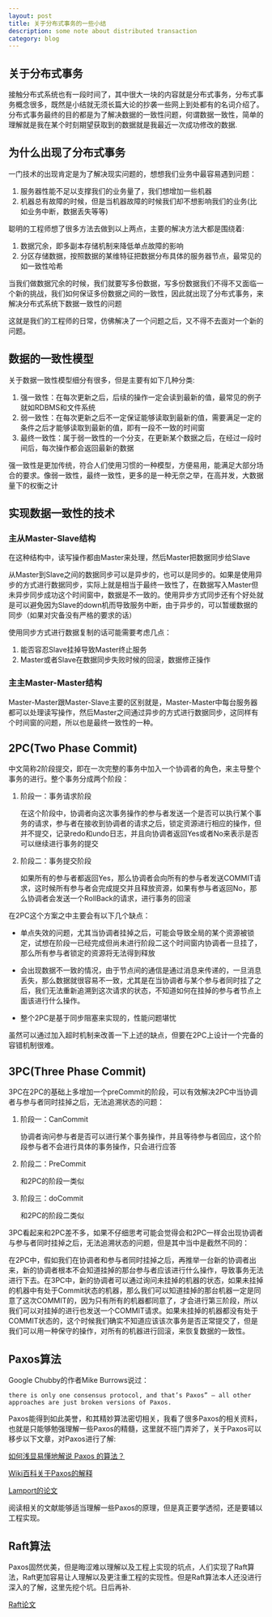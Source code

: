 ```yaml
---
layout: post
title: 关于分布式事务的一些小结
description: some note about distributed transaction
category: blog
---
```


## 关于分布式事务 ##
接触分布式系统也有一段时间了，其中很大一块的内容就是分布式事务，分布式事务概念很多，既然是小结就无须长篇大论的抄袭一些网上到处都有的名词介绍了。分布式事务最终的目的都是为了解决数据的一致性问题，何谓数据一致性，简单的理解就是我在某个时刻期望获取到的数据就是我最近一次成功修改的数据.

## 为什么出现了分布式事务 ##
一门技术的出现肯定是为了解决现实问题的，想想我们业务中最容易遇到问题：

1. 服务器性能不足以支撑我们的业务量了，我们想增加一些机器
2. 机器总有故障的时候，但是当机器故障的时候我们却不想影响我们的业务(比如业务中断，数据丢失等等)

聪明的工程师想了很多方法去做到以上两点，主要的解决方法大都是围绕着:

1. 数据冗余，即多副本存储机制来降低单点故障的影响
2. 分区存储数据，按照数据的某维特征把数据分布具体的服务器节点，最常见的如一致性哈希

当我们做数据冗余的时候，我们就要写多份数据，写多份数据我们不得不又面临一个新的挑战，我们如何保证多份数据之间的一致性，因此就出现了分布式事务，来解决分布式系统下数据一致性的问题

这就是我们的工程师的日常，仿佛解决了一个问题之后，又不得不去面对一个新的问题。

## 数据的一致性模型 ##

关于数据一致性模型细分有很多，但是主要有如下几种分类:

1. 强一致性：在每次更新之后，后续的操作一定会读到最新的值，最常见的例子就如RDBMS和文件系统
2. 弱一致性：在每次更新之后不一定保证能够读取到最新的值，需要满足一定的条件之后才能够读取到最新的值，即有一段不一致的时间窗
3. 最终一致性：属于弱一致性的一个分支，在更新某个数据之后，在经过一段时间后，每次操作都会返回最新的数据

强一致性是更加传统，符合人们使用习惯的一种模型，方便易用，能满足大部分场合的要求。像弱一致性，最终一致性，更多的是一种无奈之举，在高并发，大数据量下的权衡之计

## 实现数据一致性的技术 ##

### 主从Master-Slave结构 ###

在这种结构中，读写操作都由Master来处理，然后Master把数据同步给Slave

从Master到Slave之间的数据同步可以是异步的，也可以是同步的。如果是使用异步的方式进行数据同步，实际上就是相当于最终一致性了，在数据写入Master但未异步同步成功这个时间窗中，数据是不一致的。使用异步方式同步还有个好处就是可以避免因为Slave的down机而导致服务中断，由于异步的，可以暂缓数据的同步（如果对灾备没有严格的要求的话）

使用同步方式进行数据复制的话可能需要考虑几点：

1. 能否容忍Slave挂掉导致Master终止服务
2. Master或者Slave在数据同步失败时候的回滚，数据修正操作

### 主主Master-Master结构 ###

Master-Master跟Master-Slave主要的区别就是，Master-Master中每台服务器都可以处理读写操作，然后Master之间通过异步的方式进行数据同步，这同样有个时间窗的问题，所以也是最终一致性的一种。

## 2PC(Two Phase Commit) ###

中文简称2阶段提交，即在一次完整的事务中加入一个协调者的角色，来主导整个事务的进行。整个事务分成两个阶段：

1. 阶段一：事务请求阶段

    在这个阶段中，协调者向这次事务操作的参与者发送一个是否可以执行某个事务的请求，参与者在接收到协调者的请求之后，锁定资源进行相应的操作，但并不提交，记录redo和undo日志，并且向协调者返回Yes或者No来表示是否可以继续进行事务的提交

1. 阶段二：事务提交阶段

    如果所有的参与者都返回Yes，那么协调者会向所有的参与者发送COMMIT请求，这时候所有参与者会完成提交并且释放资源，如果有参与者返回No，那么协调者会发送一个RollBack的请求，进行事务的回滚

在2PC这个方案之中主要会有以下几个缺点：

- 单点失效的问题，尤其当协调者挂掉之后，可能会导致全局的某个资源被锁定，试想在阶段一已经完成但尚未进行阶段二这个时间窗内协调者一旦挂了，那么所有参与者锁定的资源将无法得到释放

- 会出现数据不一致的情况，由于节点间的通信是通过消息来传递的，一旦消息丢失，那么数据就很容易不一致，尤其是在当协调者与某个参与者同时挂了之后，我们无法重新追溯到这次请求的状态，不知道如何在挂掉的参与者节点上面该进行什么操作。

- 整个2PC是基于同步阻塞来实现的，性能问题堪忧

虽然可以通过加入超时机制来改善一下上述的缺点，但要在2PC上设计一个完备的容错机制很难。

## 3PC(Three Phase Commit) ##

3PC在2PC的基础上多增加一个preCommit的阶段，可以有效解决2PC中当协调者与参与者同时挂掉之后，无法追溯状态的问题：

1. 阶段一：CanCommit

    协调者询问参与者是否可以进行某个事务操作，并且等待参与者回应，这个阶段参与者不会进行具体的事务操作，只会进行应答

2. 阶段二：PreCommit

    和2PC的阶段一类似

3. 阶段三：doCommit

    和2PC的阶段二类似

3PC看起来和2PC差不多，如果不仔细思考可能会觉得会和2PC一样会出现协调者与参与者同时挂掉之后，无法追溯状态的问题，但是其中当中是截然不同的：

在2PC中，假如我们在协调者和参与者同时挂掉之后，再推举一台新的协调者出来，新的协调者根本不会知道挂掉的那台参与者应该进行什么操作，导致事务无法进行下去。在3PC中，新的协调者可以通过询问未挂掉的机器的状态，如果未挂掉的机器中有处于Commit状态的机器，那么我们可以知道挂掉的那台机器一定是同意了这次COMMIT的，因为只有所有的机器都同意了，才会进行第三阶段，所以我们可以对挂掉的进行也发送一个COMMIT请求。如果未挂掉的机器都没有处于COMMIT状态的，这个时候我们确实不知道应该该次事务是否正常提交了，但是我们可以用一种保守的操作，对所有的机器进行回滚，来恢复数据的一致性。

## Paxos算法 ##

Google Chubby的作者Mike Burrows说过：
	
	there is only one consensus protocol, and that’s Paxos” – all other approaches are just broken versions of Paxos.

Paxos能得到如此美誉，和其精妙算法密切相关，我看了很多Paxos的相关资料，也就是只能够勉强理解一些Paxos的精髓，这里就不班门弄斧了，关于Paxos可以移步以下文章，对Paxos进行了解:

[如何浅显易懂地解说 Paxos 的算法？](https://www.zhihu.com/question/19787937 "如何浅显易懂地解说 Paxos 的算法？")

[Wiki百科关于Paxos的解释](https://en.wikipedia.org/wiki/Paxos_(computer_science) "https://en.wikipedia.org/wiki/Paxos_(computer_science)")

[Lamport的论文](http://lamport.azurewebsites.net/pubs/paxos-simple.pdf "http://lamport.azurewebsites.net/pubs/paxos-simple.pdf")

阅读相关的文献能够适当理解一些Paxos的原理，但是真正要学透彻，还是要辅以工程实现。

## Raft算法 ##

Paxos固然优美，但是晦涩难以理解以及工程上实现的坑点，人们实现了Raft算法，Raft更加容易让人理解以及更注重工程的实现性。但是Raft算法本人还没进行深入的了解，这里先挖个坑。日后再补.

[Raft论文](https://raft.github.io/raft.pdf "https://raft.github.io/raft.pdf")